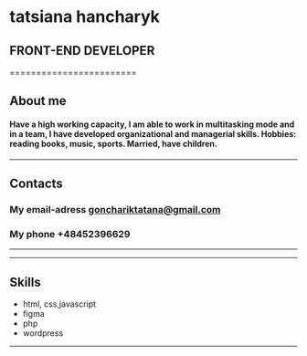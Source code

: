 # tatsiana hancharyk 


## FRONT-END DEVELOPER
========================


## About me

#### Have a high working capacity, I am able to work in multitasking mode and in a team, I have developed organizational and managerial skills. Hobbies: reading books, music, sports. Married, have children.


------------------------        --------------------------

## Contacts

### My email-adress   				gonchariktatana@gmail.com
### My phone									+48452396629

------------------------        --------------------------

------------------------        --------------------------

## Skills

* html, css,javascript
* figma
* php
* wordpress

------------------------        --------------------------
